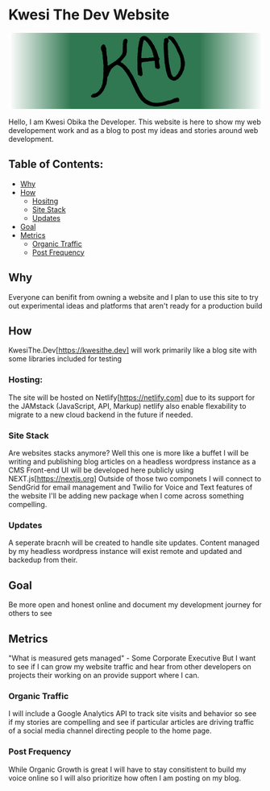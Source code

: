 # Kwesi The Dev Website

![Kwesi The Dev Logo - Intitials K A O](./public/KwesiTheDevLogo3.png)

Hello, I am Kwesi Obika the Developer. This website is here to show my web developement work and as a blog to post my ideas and stories around web development.

## Table of Contents:

- [Why](#why)
- [How](#how)
  - [Hositng](#hosting)
  - [Site Stack](#site-stack)
  - [Updates](#updates)
- [Goal](#goal)
- [Metrics](#metrics)
  - [Organic Traffic](#organic-traffic)
  - [Post Frequency](#post-frequency)

## Why
Everyone can benifit from owning a website and I plan to use this site to try out experimental ideas and platforms that aren't ready for a production build
## How
KwesiThe.Dev[https://kwesithe.dev] will work primarily like a blog site with some libraries included for testing 

### Hosting:
The site will be hosted on Netlify[https://netlify.com] due to its support for the JAMstack (JavaScript, API, Markup) netlify also enable flexability to migrate to a new cloud backend in the future if needed.

### Site Stack
Are websites stacks anymore? Well this one is more like a buffet
I will be writing and publishing blog articles on a headless wordpress instance as a CMS
Front-end UI will be developed here publicly using NEXT.js[https://nextjs.org]
Outside of those two componets I will connect to SendGrid for email management and Twilio for Voice and Text features of the website
I'll be adding new package when I come across something compelling.

### Updates
A seperate bracnh will be created to handle site updates. Content managed by my headless wordpress instance will exist remote and updated and backedup from their. 

## Goal
Be more open and honest online and document my development journey for others to see

## Metrics
"What is measured gets managed" - Some Corporate Executive
But I want to see if I can grow my website traffic and hear from other developers on projects their working on an provide support where I can.

### Organic Traffic
I will include a Google Analytics API to track site visits and behavior so see if my stories are compelling and see if particular articles are driving traffic of a social media channel directing people to the home page.

### Post Frequency
While Organic Growth is great I will have to stay consitistent to build my voice online so I will also prioritize how often I am posting on my blog.  

